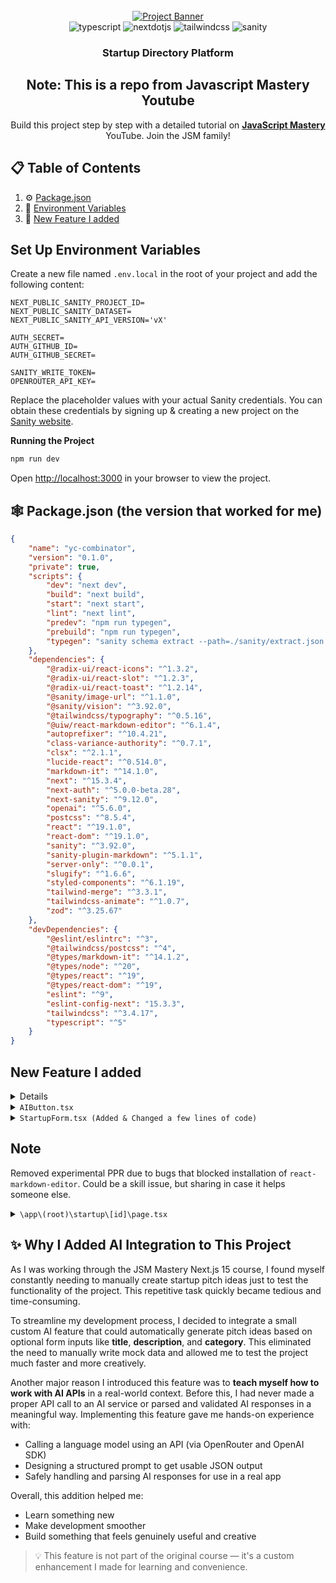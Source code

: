 <div align="center">
  <br />
    <a href="https://youtu.be/Zq5fmkH0T78?feature=shared" target="_blank">
      <img src="https://github.com/user-attachments/assets/471e2baa-8781-43b8-aaed-62e313d03e99" alt="Project Banner">
    </a>
  <br />

  <div>
    <img src="https://img.shields.io/badge/-Typescript-black?style=for-the-badge&logoColor=white&logo=react&color=3178C6" alt="typescript" />
    <img src="https://img.shields.io/badge/-Next_JS-black?style=for-the-badge&logoColor=white&logo=nextdotjs&color=000000" alt="nextdotjs" />
    <img src="https://img.shields.io/badge/-Tailwind_CSS-black?style=for-the-badge&logoColor=white&logo=tailwindcss&color=06B6D4" alt="tailwindcss" />
    <img src="https://img.shields.io/badge/-Sanity-black?style=for-the-badge&logoColor=white&logo=sanity&color=F03E2F" alt="sanity" />

  </div>

<h3 align="center">Startup Directory Platform</h3>

## Note: <a name="table">This is a repo from Javascript Mastery Youtube</a>

   <div align="center">
     Build this project step by step with a detailed tutorial on <a href="https://www.youtube.com/@javascriptmastery/videos" target="_blank"><b>JavaScript Mastery</b></a> YouTube. Join the JSM family!
    </div>
</div>

## 📋 <a name="table">Table of Contents</a>

1. ⚙️ [Package.json](#package)
2. 🤸 [Environment Variables](#variables)
3. 🤖 [New Feature I added](#new_features)

## <a name="variables">Set Up Environment Variables</a>

Create a new file named `.env.local` in the root of your project and add the following content:

```env
NEXT_PUBLIC_SANITY_PROJECT_ID=
NEXT_PUBLIC_SANITY_DATASET=
NEXT_PUBLIC_SANITY_API_VERSION='vX'

AUTH_SECRET=
AUTH_GITHUB_ID=
AUTH_GITHUB_SECRET=

SANITY_WRITE_TOKEN=
OPENROUTER_API_KEY=
```

Replace the placeholder values with your actual Sanity credentials. You can obtain these credentials by signing up &
creating a new project on the [Sanity website](https://www.sanity.io/).

**Running the Project**

```bash
npm run dev
```

Open [http://localhost:3000](http://localhost:3000) in your browser to view the project.

## <a name="package">🕸️ Package.json (the version that worked for me)</a>

```json
{
	"name": "yc-combinator",
	"version": "0.1.0",
	"private": true,
	"scripts": {
		"dev": "next dev",
		"build": "next build",
		"start": "next start",
		"lint": "next lint",
		"predev": "npm run typegen",
		"prebuild": "npm run typegen",
		"typegen": "sanity schema extract --path=./sanity/extract.json && sanity typegen generate"
	},
	"dependencies": {
		"@radix-ui/react-icons": "^1.3.2",
		"@radix-ui/react-slot": "^1.2.3",
		"@radix-ui/react-toast": "^1.2.14",
		"@sanity/image-url": "^1.1.0",
		"@sanity/vision": "^3.92.0",
		"@tailwindcss/typography": "^0.5.16",
		"@uiw/react-markdown-editor": "^6.1.4",
		"autoprefixer": "^10.4.21",
		"class-variance-authority": "^0.7.1",
		"clsx": "^2.1.1",
		"lucide-react": "^0.514.0",
		"markdown-it": "^14.1.0",
		"next": "^15.3.4",
		"next-auth": "^5.0.0-beta.28",
		"next-sanity": "^9.12.0",
		"openai": "^5.6.0",
		"postcss": "^8.5.4",
		"react": "^19.1.0",
		"react-dom": "^19.1.0",
		"sanity": "^3.92.0",
		"sanity-plugin-markdown": "^5.1.1",
		"server-only": "^0.0.1",
		"slugify": "^1.6.6",
		"styled-components": "^6.1.19",
		"tailwind-merge": "^3.3.1",
		"tailwindcss-animate": "^1.0.7",
		"zod": "^3.25.67"
	},
	"devDependencies": {
		"@eslint/eslintrc": "^3",
		"@tailwindcss/postcss": "^4",
		"@types/markdown-it": "^14.1.2",
		"@types/node": "^20",
		"@types/react": "^19",
		"@types/react-dom": "^19",
		"eslint": "^9",
		"eslint-config-next": "15.3.3",
		"tailwindcss": "^3.4.17",
		"typescript": "^5"
	}
}
```

## <a name="new_features">New Feature I added

<details>
<summary><code>openai.ts</code></summary>

````typescript
"use server";

import OpenAI from "openai";

const openai_client = new OpenAI({
	apiKey: process.env.OPENROUTER_API_KEY!,
	baseURL: "https://openrouter.ai/api/v1",
	defaultHeaders: {
		"HTTP-Referer": "http://localhost:3000", // Change this to your actual deployed URL
	},
});

export const handleOpenAI = async (requirements: { title: string; description: string; category: string }) => {
	console.log("Asking AI...");

	const { title, description, category } = requirements;

	// Asks AI to generate based on Form Field Values if provide else generates its own Idea

	const response = await openai_client.chat.completions.create({
		model: "mistralai/mistral-small-3.2-24b-instruct:free", // lightweight, free
		messages: [
			{
				role: "system",
				content:
					"You are a creative writer that has an enormous amount of startup ideas in different categories (anything imaginable).",
			},
			{
				role: "user",
				content: getInstructions({ title, description, category }),
			},
		],
	});

	const aiMessage = response.choices[0]?.message?.content || "Error Generating AI reponse. Please Try again";

	// replace leading and ending ```
	const raw = aiMessage.replace(/```[a-z]*\n?|\n?```/g, "");

	// changes it into actual js object
	const validObject = eval(`(${raw})`);

	console.log("AI RESPONSE:", validObject);
	return validObject;
};

// Instructions for generating prompt

function getInstructions({ title, description, category }: { title: string; description: string; category: string }) {
	return `
		
	Return a JavaScript object that represents a startup pitch with the following fields and constraints:

	{
		title: string (3–100 characters) ${title ? `"grow your idea from this: ${title}"` : ""},
		description: string (20–500 characters. prefereed longer but still interesting version) ${description ? `"grow your idea from this: ${description}"` : ""},
		category: string (3–20 characters) ${category ? `"grow your idea from this: ${category}"` : ""},
		link: string (a valid image URL — ends in .jpg, .png, etc.) (provide an appropriately sized image from Pexels or other free image platforms like Unsplash, Pixabay, or search the web for a relevant photo that strongly matches and is consistent with the startup theme) (size: ideally looks good for any screen size),

		pitch: string (at least 10 characters but prefereed range = 400 - 800. — write this as a detailed and beautifully formatted pitch in **Markdown** and also pretty to look at (emojis can be included and are prefereed) and this string MUST be enclosed in backticks (\`) exactly like a JavaScript template literal) (You can make add details of how much support you think your pitch will have and how much growth is expected BUT strongly advised not to LIE)
	}

	If any "grow your idea from this" phrases are provided, make sure the entire startup idea — including title, description, category, and pitch — strongly matches and is consistent with that theme.


	Example format:
	{
	title: "EcoFarm",
	description: "An app that connects local organic farms directly with consumers...",
	category: "Sustainability",
	link: "https://example.com/image.png",
	pitch: \`## EcoFarm\nEcoFarm is a platform that...\`
	}

	return only valid JavaScript object — no explanation, no extra text, no formatting. The object should be syntactically valid JavaScript.


	`;
}
````

</details>

<details>
<summary><code>AIButton.tsx</code></summary>

```typescript
import { Loader2 } from "lucide-react";
import clsx from "clsx";
import { Button } from "./ui/button";

interface Props {
	isLoading: boolean;
	onClick: () => void;
}

export function LoadingIcon({ className }: { className?: string }) {
	return <Loader2 className={`mr-2 h-5 w-5 animate-spin ${className}`} aria-hidden="true" />;
}

export function AIButton({ isLoading, onClick }: Props) {
	return (
		<Button
			type="button"
			onClick={onClick}
			disabled={isLoading}
			className={clsx(
				"relative inline-flex items-center rounded-md",
				"bg-gradient-to-r from-purple-600 to-indigo-600",
				"py-5 pr-8 text-[20px]",
				isLoading ? "pl-5" : "px-8",
				"text-white font-semibold",
				"shadow-md hover:from-purple-700 hover:to-indigo-700",
				"focus:outline-none focus:ring-2 focus:ring-offset-2 focus:ring-indigo-500",
				"disabled:opacity-70 disabled:cursor-not-allowed",
				"transition-colors duration-200 ease-in-out"
			)}
		>
			{isLoading && <LoadingIcon />}
			Ask AI
		</Button>
	);
}
```

</details>

<details>
<summary><code>StartupForm.tsx (Added & Changed a few lines of code)</code></summary>

```typescript
"use client";

import { openai_client } from "../lib/openai";
import dynamic from "next/dynamic";
const MarkdownEditor = dynamic(
	() => import("@uiw/react-markdown-editor"),
	{ ssr: false } // disable server-side rendering
);
import React, { useState, useActionState } from "react";
import { Input } from "@/components/ui/input";
import { Textarea } from "@/components/ui/textarea";
import { Button } from "@/components/ui/button";
import { Send } from "lucide-react";
import { formSchema } from "@/lib/validation";
import { z } from "zod";
import { useToast } from "@/hooks/use-toast";
import { useRouter } from "next/navigation";
import { createPitch } from "@/lib/actions";
import { handleOpenAI } from "@/lib/openai";
import { AIButton, LoadingIcon } from "./AiButton";
import clsx from "clsx";

const initialFormData = {
	title: "",
	description: "",
	category: "",
	link: "",
};

const StartupForm = () => {
	const [errors, setErrors] = useState<Record<string, string>>({});
	const [pitch, setPitch] = useState("");
	const [formValues, setFormValues] = useState(initialFormData);
	const [isLoading, setIsLoading] = useState(false);
	const { toast } = useToast();
	const router = useRouter();

	const handleAI = async () => {
		setIsLoading(true);
		const { title, description, category, link, pitch } = await handleOpenAI({
			title: formValues.title,
			description: formValues.description,
			category: formValues.category,
		});
		setPitch(pitch);
		setFormValues({
			title,
			description,
			link,
			category,
		});
		setIsLoading(false);
	};

	const handleFormSubmit = async (prevState: any, formData: FormData) => {
		try {
			const formValues = {
				title: formData.get("title") as string,
				description: formData.get("description") as string,
				category: formData.get("category") as string,
				link: formData.get("link") as string,
				pitch,
			};

			console.log("image link:", formValues.link);

			await formSchema.parseAsync(formValues);
			console.log(formValues);

			const result = await createPitch(prevState, formData, pitch);

			if (result.status == "SUCCESS") {
				toast({
					title: "Success",
					description: "Your startup pitch has been created successfully",
				});

				router.push(`/startup/${result._id}`);
			}

			setFormValues(initialFormData);
			return result;
		} catch (error) {
			if (error instanceof z.ZodError) {
				const fieldErorrs = error.flatten().fieldErrors;

				setErrors(fieldErorrs as unknown as Record<string, string>);

				toast({
					title: "Error",
					description: "Please check your inputs and try again",
					variant: "destructive",
				});

				return { ...prevState, error: "Validation failed", status: "ERROR" };
			}

			toast({
				title: "Error",
				description: "An unexpected error has occurred",
				variant: "destructive",
			});

			return {
				...prevState,
				error: "An unexpected error has occurred",
				status: "ERROR",
			};
		}
	};

	const [state, formAction, isPending] = useActionState(handleFormSubmit, {
		error: "",
		status: "INITIAL",
	});

	const handleChange = (e) => {
		const { name, value } = e.target;
		setFormValues((prev) => ({
			...prev,
			[name]: value,
		}));
	};

	return (
		<form action={formAction} className="startup-form">
			<div>
				<label htmlFor="title" className="startup-form_label">
					Title
				</label>
				<Input
					id="title"
					name="title"
					className="startup-form_input"
					required
					placeholder="Startup Title"
					value={formValues.title}
					onChange={handleChange}
				/>
				{errors.title && <p className="startup-form_error">{errors.title}</p>}
			</div>

			<div>
				<label htmlFor="description" className="startup-form_label">
					Description
				</label>
				<Textarea
					id="description"
					name="description"
					className="startup-form_textarea"
					required
					placeholder="Startup Description"
					value={formValues.description}
					onChange={handleChange}
				/>
				{errors.description && <p className="startup-form_error">{errors.description}</p>}
			</div>

			<div>
				<label htmlFor="category" className="startup-form_label">
					Category
				</label>
				<Input
					id="category"
					name="category"
					className="startup-form_input"
					required
					placeholder="Startup Category (Tech, Health, Education...)"
					value={formValues.category}
					onChange={handleChange}
				/>
				{errors.category && <p className="startup-form_error">{errors.category}</p>}
			</div>

			<div>
				<label htmlFor="link" className="startup-form_label">
					Image URL
				</label>
				<Input
					id="link"
					name="link"
					className="startup-form_input"
					required
					placeholder="Startup Image URL"
					value={formValues.link}
					onChange={handleChange}
				/>
				{errors.link && <p className="startup-form_error">{errors.link}</p>}
			</div>

			<div data-color-mode="light">
				<label htmlFor="pitch" className="startup-from_label">
					Pitch
				</label>

				<MarkdownEditor
					value={pitch}
					onChange={(value) => setPitch(value as string)}
					id="pitch"
					height="300px"
					style={{ borderRadius: 20, overflow: "hidden" }}
					placeholder="Briefly describe your idea and what problem it solves"
				/>

				{errors.pitch && <p className="startup-form_error">{errors.pitch}</p>}
			</div>

			<div className="flex flex-wrap items-center justify-end gap-4 p-4 bg-gray-50 rounded-lg shadow-sm">
				<Button disabled={isPending} type="submit" className="startup-form_btn">
					{isPending && (
						<span className="mr-4 -ml-3 flex-shrink-0">
							<LoadingIcon className="!h-8 !w-8" />
						</span>
					)}
					{isPending ? "Submitting..." : "Submit Your Pitch"}
					<Send className="size-6 ml-2" />
				</Button>
				<AIButton onClick={handleAI} isLoading={isLoading}></AIButton>
			</div>
		</form>
	);
};

export default StartupForm;
```

</details>

## Note

Removed experimental PPR due to bugs that blocked installation of `react-markdown-editor`. Could be a skill issue, but sharing in case it helps someone else.

<details>
<summary><code>\app\(root)\startup\[id]\page.tsx</code>
</summary>

```typescript
import { client } from "@/sanity/lib/client";
import { STARTUP_BY_ID_QUERY } from "@/sanity/lib/queries";
import { notFound } from "next/navigation";
import React, { Suspense } from "react";
import { formatDate } from "@/lib/utils";
import Link from "next/link";
import Image from "next/image";
import markdownit from "markdown-it";
import { Skeleton } from "@/components/ui/skeleton";
import View from "@/components/view";

const md = markdownit();

const Page = async ({ params }: { params: Promise<{ id: string }> }) => {
	const id = (await params).id;
	console.log({ id });

	const post = await client.fetch(STARTUP_BY_ID_QUERY, { id });

	if (!post) return notFound();

	const parsedContent = md.render(post?.pitch || " ");

	return (
		<>
			<section className="pink_container !min-h-[230px] ">
				<p className="tag">{formatDate(post?._createdAt)}</p>

				<h1 className="heading">{post.title}</h1>
				<p className="sub-heading !max-w-5xl">{post.description}</p>
			</section>
			<section className="section_container">
				<img src={post.image} alt="thumbnail" className="w-full h-auto rounded-xl"></img>

				<div className="space-y-5 mt-10 max-w-4xl mx-auto">
					<div className="flex-between gap-5">
						<Link href={`/user/${post.author?._id}`} className="flex gap-2 items-center mb-3">
							<Image
								src={post.author?.image}
								alt="avatar"
								className="rounded-full drop-shadow-lg"
								width={64}
								height={64}
							></Image>

							<div>
								<p className="text-20-medium">{post?.author?.name}</p>
								<p className="text-16-medium !text-black-300">@{post?.author?.username}</p>
							</div>
						</Link>
						<p className="category-tag">{post.category}</p>
					</div>

					<h3 className="text-30-bold">Pitch Details</h3>
					{parsedContent ? (
						<article className="prose" dangerouslySetInnerHTML={{ __html: parsedContent }}></article>
					) : (
						<p className="no-result">No details provided</p>
					)}
				</div>

				<hr className="divider" />
				{/* TO DO: EDITOR SELECTED STARTUPS*/}
				<Suspense fallback={<Skeleton></Skeleton>}>
					<View id={id}></View>
				</Suspense>
			</section>
		</>
	);
};

export default Page;

```

</details>

## ✨ Why I Added AI Integration to This Project

As I was working through the JSM Mastery Next.js 15 course, I found myself constantly needing to manually create startup pitch ideas just to test the functionality of the project. This repetitive task quickly became tedious and time-consuming.

To streamline my development process, I decided to integrate a small custom AI feature that could automatically generate pitch ideas based on optional form inputs like **title**, **description**, and **category**. This eliminated the need to manually write mock data and allowed me to test the project much faster and more creatively.

Another major reason I introduced this feature was to **teach myself how to work with AI APIs** in a real-world context. Before this, I had never made a proper API call to an AI service or parsed and validated AI responses in a meaningful way. Implementing this feature gave me hands-on experience with:

- Calling a language model using an API (via OpenRouter and OpenAI SDK)
- Designing a structured prompt to get usable JSON output
- Safely handling and parsing AI responses for use in a real app

Overall, this addition helped me:

- Learn something new
- Make development smoother
- Build something that feels genuinely useful and creative

> 💡 This feature is not part of the original course — it's a custom enhancement I made for learning and convenience.
